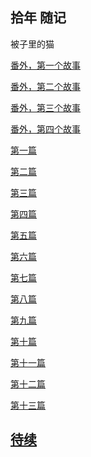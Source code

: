 ## 拾年 随记 


被子里的猫


[番外，第一个故事](https://tekan-0423.github.io/novel/第一个故事-卡洛斯.html) 

[番外，第二个故事](https://tekan-0423.github.io/novel/第二个故事-杰里.html) 

[番外，第三个故事](https://tekan-0423.github.io/novel/第三个故事-克里斯的玫瑰.html) 

[番外，第四个故事](https://tekan-0423.github.io/novel/第四个故事-Antoine.html) 

[第一篇](https://tekan-0423.github.io/novel/第五个故事-三个分手.html) 

[第二篇](https://tekan-0423.github.io/novel/第六个故事-旅行的开篇.html) 

[第三篇](https://tekan-0423.github.io/novel/第七个故事-老太太.html) 

[第四篇](https://tekan-0423.github.io/novel/第八个故事-三段爱情.html) 

[第五篇](https://tekan-0423.github.io/novel/第九个故事-我的故事.html) 

[第六篇](https://tekan-0423.github.io/novel/第十个故事-丁咛.html) 

[第七篇](https://tekan-0423.github.io/novel/第十一个故事-阿丽斯.html) 

[第八篇](https://tekan-0423.github.io/novel/第十二个故事-懂事.html) 

[第九篇](https://tekan-0423.github.io/novel/第十三个故事-修行.html) 

[第十篇](https://tekan-0423.github.io/novel/第十四个故事-离别.html) 

[第十一篇](https://tekan-0423.github.io/novel/第十五个故事-Alex.html) 

[第十二篇](https://tekan-0423.github.io/novel/第十六个故事-Ludivine.html) 

[第十三篇](https://tekan-0423.github.io/novel/第十七个故事-万圣节.html) 



[待续]() 
--


